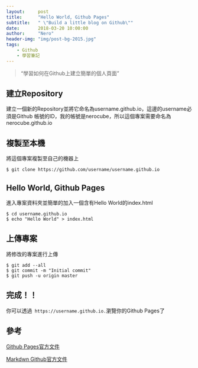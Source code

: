 ```yaml
---
layout:     post
title:      "Hello World, Github Pages"
subtitle:   " \"Build a little blog on Github\""
date:       2018-03-20 10:00:00
author:     "Nero"
header-img: "img/post-bg-2015.jpg"
tags:
    - Github
    - 學習筆記
---
```


> “學習如何在Github上建立簡單的個人頁面”

## 建立Repository
建立一個新的Repository並將它命名為username.github.io，這邊的username必須是Github 帳號的ID，我的帳號是nerocube，所以這個專案需要命名為nerocube.github.io
## 複製至本機
將這個專案複製至自己的機器上
```
$ git clone https://github.com/username/username.github.io
```
## Hello World, Github Pages
進入專案資料夾並簡單的加入一個含有Hello World的index.html
```
$ cd username.github.io
$ echo "Hello World" > index.html
```
## 上傳專案
將修改的專案進行上傳
```
$ git add --all
$ git commit -m "Initial commit"
$ git push -u origin master
```
## 完成！！
你可以透過` https://username.github.io.`瀏覽你的Github Pages了
## 參考
[Github Pages官方文件](https://pages.github.com/)

[Markdwn Github官方文件](https://guides.github.com/features/mastering-markdown/)
